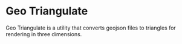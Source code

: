 # Geo Triangulate

Geo Triangulate is a utility that converts geojson files to triangles for rendering in three dimensions.
